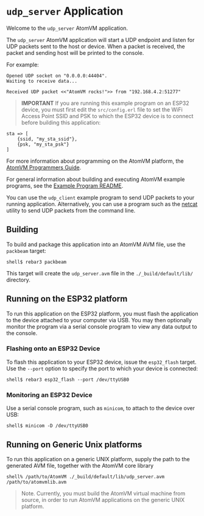 # `udp_server` Application

Welcome to the `udp_server` AtomVM application.

The `udp_server` AtomVM application will start a UDP endpoint and listen for UDP packets sent to the host or device.  When a packet is received, the packet and sending host will be printed to the console.

For example:

    Opened UDP socket on "0.0.0.0:44404".
    Waiting to receive data...

    Received UDP packet <<"AtomVM rocks!">> from "192.168.4.2:51277"

> **IMPORTANT** If you are running this example program on an ESP32 device, you must first edit the `src/config.erl` file to set the WiFi Access Point SSID and PSK to which the ESP32 device is to connect before building this application:

    sta => [
        {ssid, "my_sta_ssid"},
        {psk, "my_sta_psk"}
    ]

For more information about programming on the AtomVM platform, the [AtomVM Programmers Guide](https://doc.atomvm.net/programmers-guide.html).

For general information about building and executing AtomVM example programs, see the [Example Program README](../README.md).

You can use the `udp_client` example program to send UDP packets to your running application.  Alternatively, you can use a program such as the [netcat](https://en.wikipedia.org/wiki/Netcat) utility to send UDP packets from the command line.

## Building

To build and package this application into an AtomVM AVM file, use the `packbeam` target:

    shell$ rebar3 packbeam

This target will create the `udp_server.avm` file in the `./_build/default/lib/` directory.

## Running on the ESP32 platform

To run this application on the ESP32 platform, you must flash the application to the device attached to your computer via USB.  You may then optionally monitor the program via a serial console program to view any data output to the console.

### Flashing onto an ESP32 Device

To flash this application to your ESP32 device, issue the `esp32_flash` target.  Use the `--port` option to specify the port to which your device is connected:

    shell$ rebar3 esp32_flash --port /dev/ttyUSB0

### Monitoring an ESP32 Device

Use a serial console program, such as `minicom`, to attach to the device over USB:

    shell$ minicom -D /dev/ttyUSB0

## Running on Generic Unix platforms

To run this application on a generic UNIX platform, supply the path to the generated AVM file, together with the AtomVM core library

    shell% /path/to/AtomVM ./_build/default/lib/udp_server.avm /path/to/atomvmlib.avm

> Note.  Currently, you must build the AtomVM virtual machine from source, in order to run AtomVM applications on the generic UNIX platform.
